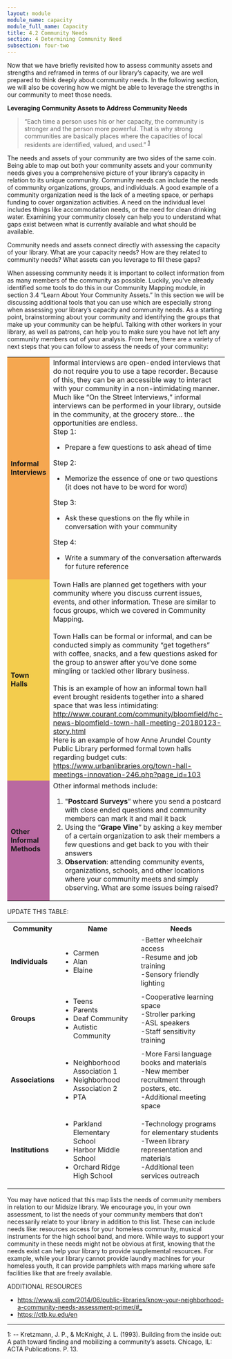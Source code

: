 ```yaml
---
layout: module
module_name: capacity
module_full_name: Capacity
title: 4.2 Community Needs
section: 4 Determining Community Need
subsection: four-two
---
```


Now that we have briefly revisited how to assess community assets and strengths and reframed in terms of our library’s capacity, we are well prepared to think deeply about community needs. In the following section, we will also be covering how we might be able to leverage the strengths in our community to meet those needs. 

**Leveraging Community Assets to Address Community Needs** 

> “Each time a person uses his or her capacity, the community is stronger and the person more powerful. That is why strong communities are basically places where the capacities of local residents are identified, valued, and used.” <sup>[1](#fn1)</sup>

The needs and assets of your community are two sides of the same coin. Being able to map out both your community assets and your community needs gives you a comprehensive picture of your library’s capacity in relation to its unique community. Community needs can include the needs of community organizations, groups, and individuals. A good example of a community organization need is the lack of a meeting space, or perhaps funding to cover organization activities. A need on the individual level includes things like accommodation needs, or the need for clean drinking water. Examining your community closely can help you to understand what gaps exist between what is currently available and what should be available. 

Community needs and assets connect directly with assessing the capacity of your library. What are your capacity needs? How are they related to community needs? What assets can you leverage to fill these gaps? 

When assessing community needs it is important to collect information from as many members of the community as possible. Luckily, you’ve already identified some tools to do this in our Community Mapping module, in section 3.4 “Learn About Your Community Assets.” In this section we will be discussing additional tools that you can use which are especially strong when assessing your library’s capacity and community needs. As a starting point, brainstorming about your community and identifying the groups that make up your community can be helpful. Talking with other workers in your library, as well as patrons, can help you to make sure you have not left any community members out of your analysis. From here, there are a variety of next steps that you can follow to assess the needs of your community: 

<table>
<tr><td bgcolor="#F5A750" width="40%"><b>Informal Interviews</b></td><td>Informal interviews are open-ended interviews that  do not require you to use a tape recorder. Because of this, they can be an accessible way to interact with your community in a non-intimidating manner. <br> 
Much like “On the Street Interviews,” informal interviews can be performed in your library, outside in the community, at    the grocery store... the opportunities are endless.<br>
Step 1: 
<ul><li>Prepare a few questions to ask ahead of time</ul></li>
Step 2:  
<ul><li>Memorize the essence of one or two questions (it does not have to be word for word)</ul></li>
Step 3:  
<ul><li>Ask these questions on the fly while in conversation with your community</ul></li>
Step 4: 
<ul><li>Write a summary of the conversation afterwards for future reference</ul></li></th></tr>
<tr><td bgcolor="#F3CC4D" width="40%"><b>Town Halls</b></td><td>Town Halls are planned get togethers with your community where you discuss current issues, events, and other information. These are similar to focus groups, which we covered in Community Mapping.<br><br>
Town Halls can be formal or  informal, and can be conducted simply as community “get togethers” with coffee, snacks, and a few questions asked for the group to answer after you’ve done some mingling or tackled other library business.<br><br>
This is an example of how an informal town hall event brought residents together into a shared space that was less intimidating:<br><a href="http://www.courant.com/community/bloomfield/hc-news-bloomfield-town-hall-meeting-20180123-story.html">http://www.courant.com/community/bloomfield/hc-news-bloomfield-town-hall-meeting-20180123-story.html</a><br>
Here is an example of how Anne Arundel County Public Library performed formal town halls regarding budget cuts:<br>  
<a href="https://www.urbanlibraries.org/town-hall-meetings-innovation-246.php?page_id=103">https://www.urbanlibraries.org/town-hall-meetings-innovation-246.php?page_id=103</a></td></tr>
<tr><td bgcolor="#B969A1" width="40%"><b>Other Informal Methods</b></td><td>Other informal methods include: 
 <ol><li>"<b>Postcard Surveys</b>” where you send a postcard with close ended questions and community members can mark it and mail it back</li>  
<li>Using the “<b>Grape Vine</b>” by asking a key member of a certain organization to ask their members a few questions and get back to you with their answers</li>
<li><b>Observation</b>: attending community events, organizations, schools, and other locations where your community meets and simply observing. What are some issues being raised?</li>
</ol></td></tr>
</table>

UPDATE THIS TABLE:

<table class="basic">
 <tr><th>Community</th><th>Name</th><th>Needs</th></tr>
<tr><td><b>Individuals</b></td><td><ul><li>Carmen</li><li>Alan</li><li>Elaine</li></ul></td><td>-Better wheelchair access<br>-Resume and job training<br>-Sensory friendly lighting</td></tr>

<tr><td><b>Groups</b></td><td><ul><li>Teens</li><li>Parents</li><li>Deaf Community</li><li>Autistic Community</li></ul></td><td>-Cooperative learning space<br>-Stroller parking<br>-ASL speakers<br>-Staff sensitivity training</td></tr>

<tr><td><b>Associations</b></td><td><ul><li>Neighborhood Association 1</li><li>Neighborhood Association 2</li><li>PTA</li></li></ul></td><td>-More Farsi language books and materials<br>-New member recruitment through posters, etc.<br>-Additional meeting space<br></td></tr>

<tr><td><b>Institutions</b></td><td><ul><li>Parkland Elementary School</li><li>Harbor Middle School</li><li>Orchard Ridge High School</li></ul></td><td>-Technology programs for elementary students<br>-Tween library representation and materials<br>-Additional teen services outreach<br></td></tr>
</table>

You may have noticed that this map lists the needs of community members in relation to our Midsize library. We encourage you, in your own assessment, to list the needs of your community members that don’t necessarily relate to your library in addition to this list. These can include needs like: resources access for your homeless community, musical instruments for the high school band, and more. While ways to support your community in these needs might not be obvious at first, knowing that the needs exist can help your library to provide supplemental resources. For example, while your library cannot provide laundry machines for your homeless youth, it can provide pamphlets with maps marking where safe facilities like that are freely available.

<div class="explanatory">
<p><span class="box-title">ADDITIONAL RESOURCES</span></p>
<ul><li><a href="https://www.slj.com/2014/06/public-libraries/know-your-neighborhood-a-community-needs-assessment-primer/#_">https://www.slj.com/2014/06/public-libraries/know-your-neighborhood-a-community-needs-assessment-primer/#_</a></li>
  <li><a href="https://ctb.ku.edu/en">https://ctb.ku.edu/en</a></li>
  </ul>
  </div>

***
<a name="fn1">1</a>:  -- Kretzmann, J. P., & McKnight, J. L. (1993). Building from the inside out: A path toward finding and mobilizing a community’s assets. Chicago, IL: ACTA Publications. P. 13.

